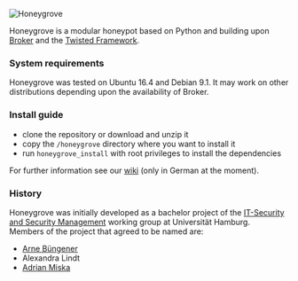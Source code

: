 ![Honeygrove](https://github.com/UHH-ISS/honeygrove/raw/master/wiki_resources/honeygrove_logo.png)

Honeygrove is a modular honeypot based on Python and building upon [Broker](http://bro.github.io/broker/) and the [Twisted Framework](https://twistedmatrix.com/trac/wiki).

### System requirements

Honeygrove was tested on Ubuntu 16.4 and Debian 9.1. It may work on other distributions depending upon the availability of Broker.


### Install guide

* clone the repository or download and unzip it
* copy the `/honeygrove` directory where you want to install it
* run `honeygrove_install` with root privileges to install the dependencies

For further information see our [wiki](https://github.com/UHH-ISS/honeygrove/wiki) (only in German at the moment).


### History

Honeygrove was initially developed as a bachelor project of the [IT-Security and Security Management](https://www.inf.uni-hamburg.de/inst/ab/snp/home.html) working group at Universität Hamburg.<br/>
Members of the project that agreed to be named are:

* [Arne Büngener](https://github.com/4rne)
* Alexandra Lindt
* [Adrian Miska](https://github.com/AdrianMiska)

